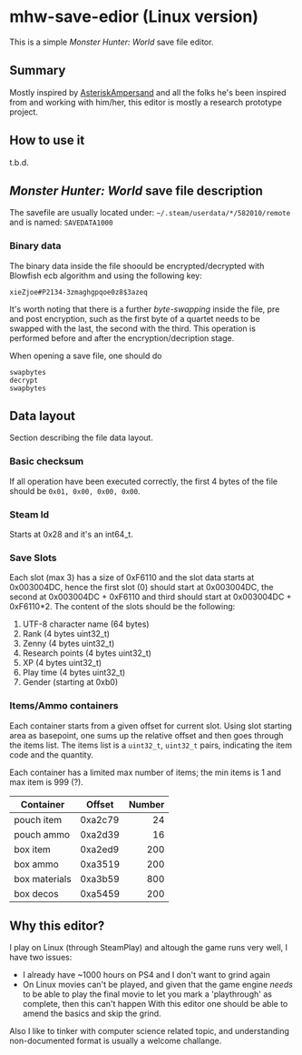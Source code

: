 # mhw-save-edior (Linux version)
This is a simple _Monster Hunter: World_ save file editor.

## Summary
Mostly inspired by [AsteriskAmpersand](https://github.com/AsteriskAmpersand/MHW-Save-Editor) and all the folks he's been inspired from and working with him/her, this editor is mostly a research prototype project.

## How to use it
t.b.d.

## _Monster Hunter: World_ save file description
The savefile are usually located under:
```~/.steam/userdata/*/582010/remote```
and is named:
```SAVEDATA1000```

### Binary data
The binary data inside the file shoould be encrypted/decrypted with Blowfish ecb algorithm and using the following key:
```
xieZjoe#P2134-3zmaghgpqoe0z8$3azeq
```

It's worth noting that there is a further _byte-swapping_ inside the file, pre and post encryption, such as the first byte of a quartet needs to be swapped with the last, the second with the third.
This operation is performed before and after the encryption/decription stage.

When opening a save file, one should do
```
swapbytes
decrypt
swapbytes
```

## Data layout
Section describing the file data layout. 

### Basic checksum
If all operation have been executed correctly, the first 4 bytes of the file should be `0x01, 0x00, 0x00, 0x00`.

### Steam Id
Starts at 0x28 and it's an int64_t.

### Save Slots
Each slot (max 3) has a size of 0xF6110 and the slot data starts at 0x003004DC, hence the first slot (0) should start at 0x003004DC, the second at 0x003004DC + 0xF6110 and third should start at 0x003004DC + 0xF6110*2. The content of the slots should be the following:

1. UTF-8 character name (64 bytes)
2. Rank (4 bytes uint32_t)
3. Zenny (4 bytes uint32_t)
4. Research points (4 bytes uint32_t)
5. XP (4 bytes uint32_t)
6. Play time (4 bytes uint32_t)
7. Gender (starting at 0xb0)

### Items/Ammo containers
Each container starts from a given offset for current slot. Using slot starting area as basepoint, one sums up the relative offset and then goes through the items list.
The items list is a `uint32_t`, `uint32_t` pairs, indicating the item code and the quantity.

Each container has a limited max number of items; the min items is 1 and max item is 999 (?).

|Container  |Offset  |Number |
|-----------|--------|------:|
|pouch item|0xa2c79|24|
|pouch ammo|0xa2d39|16|
|box item|0xa2ed9|200|
|box ammo|0xa3519|200|
|box materials|0xa3b59|800|
|box decos|0xa5459|200|   

## Why this editor?
I play on Linux (through SteamPlay) and altough the game runs very well, I have two issues:
* I already have ~1000 hours on PS4 and I don't want to grind again
* On Linux movies can't be played, and given that the game engine _needs_ to be able to play the final movie to let you mark a 'playthrough' as complete, then this can't happen
With this editor one should be able to amend the basics and skip the grind.

Also I like to tinker with computer science related topic, and understanding non-documented format is usually a welcome challange.
